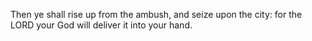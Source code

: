 Then ye shall rise up from the ambush, and seize upon the city: for the LORD your God will deliver it into your hand.
